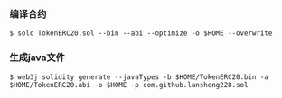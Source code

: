 ### 编译合约
```
$ solc TokenERC20.sol --bin --abi --optimize -o $HOME --overwrite
```

### 生成java文件
```
$ web3j solidity generate --javaTypes -b $HOME/TokenERC20.bin -a $HOME/TokenERC20.abi -o $HOME -p com.github.lansheng228.sol
```
